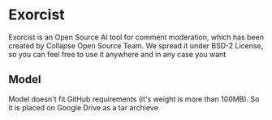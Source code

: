 # Exorcist
Exorcist is an Open Source AI tool for comment moderation, which has been created by Collapse Open Source Team. We spread it under BSD-2 License, so you can feel free to use it anywhere and in any case you want

## Model
Model doesn't fit GitHub requirements (it's weight is more than 100MB). So it is placed on Google Drive as a tar archieve

